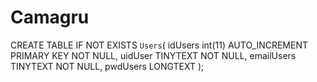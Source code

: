 # Camagru

CREATE TABLE IF NOT EXISTS `Users`(
    idUsers int(11) AUTO_INCREMENT PRIMARY KEY NOT NULL,
    uidUser TINYTEXT NOT NULL,
    emailUsers TINYTEXT NOT NULL,
    pwdUsers LONGTEXT 
);